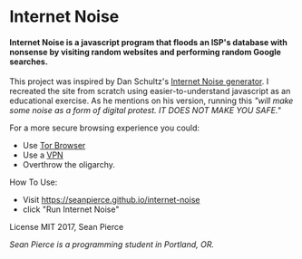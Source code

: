 # Internet Noise

#### Internet Noise is a javascript program that floods an ISP's database with nonsense by visiting random websites and performing random Google searches.

This project was inspired by Dan Schultz's [Internet Noise generator](https://slifty.github.io/internet_noise/). I recreated the site from scratch using easier-to-understand javascript as an educational exercise. As he mentions on his version, running this _"will make some noise as a form of digital protest. IT DOES NOT MAKE YOU SAFE."_

For a more secure browsing experience you could:
* Use [Tor Browser](https://www.torproject.org/projects/torbrowser.html.en)
* Use a [VPN](https://en.wikipedia.org/wiki/Virtual_private_network)
* Overthrow the oligarchy.

How To Use:
* Visit https://seanpierce.github.io/internet-noise
* click "Run Internet Noise"

License MIT
2017, Sean Pierce  

_Sean Pierce is a programming student in Portland, OR._
